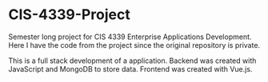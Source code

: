 # CIS-4339-Project
Semester long project for CIS 4339 Enterprise Applications Development. 
Here I have the code from the project since the original repository is private. 

This is a full stack development of a application.
Backend was created with JavaScript and MongoDB to store data. Frontend was created with Vue.js.
